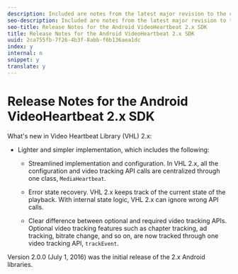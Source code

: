 ```yaml
---
description: Included are notes from the latest major revision to the current version.
seo-description: Included are notes from the latest major revision to the current version.
seo-title: Release Notes for the Android VideoHeartbeat 2.x SDK
title: Release Notes for the Android VideoHeartbeat 2.x SDK
uuid: 2ca755fb-7f26-4b3f-8abb-f6b136aea1dc
index: y
internal: n
snippet: y
translate: y
---
```


# Release Notes for the Android VideoHeartbeat 2.x SDK

What's new in Video Heartbeat Library (VHL) 2.x:

* Lighter and simpler implementation, which includes the following: 
    * Streamlined implementation and configuration. In VHL 2.x, all the configuration and video tracking API calls are centralized through one class, `MediaHeartbeat`. 

    * Error state recovery. VHL 2.x keeps track of the current state of the playback. With internal state logic, VHL 2.x can ignore wrong API calls.

    * Clear difference between optional and required video tracking APIs. Optional video tracking features such as chapter tracking, ad tracking, bitrate change, and so on, are now tracked through one video tracking API, `trackEvent`. 



Version 2.0.0 (July 1, 2016) was the initial release of the 2.x Android libraries.
